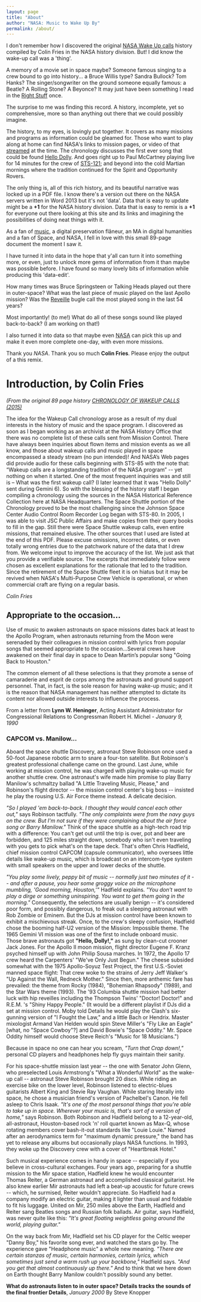 ```yaml
---
layout: page
title: "About"
author: "NASA: Music to Wake Up By"
permalink: /about/
---
```


I don't remember how I discovered the original
[NASA Wake Up calls](https://web.archive.org/web/20170724074739/https://history.nasa.gov/wakeup%20calls.pdf)
history compiled by Colin Fries in the NASA history division. But! I did know
the wake-up call was a 'thing'.

A memory of a movie set in space maybe? Someone famous singing to a crew bound
to go into history... a Bruce Willis type? Sandra Bullock? Tom Hanks?
The singer/songwriter on the ground someone equally famous: a Beatle? A Rolling
Stone? A Beyonce? It may just have been something I read in the
[Right Stuff](https://en.wikipedia.org/wiki/The_Right_Stuff_(book)) once.

The surprise to me was finding this record. A history, incomplete, yet so
comprehensive, more so than anything out there that we could possibly imagine.

The history, to my eyes, is lovingly put together. It covers as many missions
and programs as information could be gleamed for. Those who want to play along
at home can find NASA's links to mission pages, or video of that
[streamed](https://www.youtube.com/watch?v=zfGLEjsWZd0) at the time. The
chronology discusses the first ever song that could be found
[Hello Dolly](https://www.youtube.com/watch?v=l7N2wssse14). And goes right up
to Paul McCartney playing live for 14 minutes for the crew of
[STS-121](https://en.wikipedia.org/wiki/STS-121); and beyond into the cold
Martian mornings where the tradition continued for the Spirit and Opportunity
Rovers.

The only thing is, all of this rich history, and its beautiful narrative was
locked up in a PDF file. I know there's a version out there on the
NASA servers written in Word 2013 but it's not 'data'. Data that is easy to
update might be a **+1** for the NASA history division. Data that is easy to
remix is a **+1** for everyone out there looking at this site and its
links and imagining the possibilities of doing neat things with it.

As a fan of [music](https://open.spotify.com/user/goatslayer), a digital
preservation flâneur, an MA in digital humanities and a fan of Space, and NASA,
I fell in love with this small 89-page document the moment I saw it.

I have turned it into data in the hope that y'all can turn it into something
more, or even, just to unlock more gems of information from it than maybe
was possible before. I have found so many lovely bits of information while
producing this 'data-edit'.

How many times was Bruce Springsteen or Talking Heads played out there in
outer-space? What was the last piece of music played on the last Apollo
mission? Was the [Reveille](https://www.youtube.com/watch?v=_peXjzFQ2_c) bugle
call the most played song in the last 54 years?

Most importantly! (to me!) What do all of these songs sound like played
back-to-back? (I am working on that!)

I also turned it into data so that maybe even [NASA](https://github.com/nasa)
can pick this up and make it even more complete one-day, with even more
missions.

Thank you *NASA*. Thank you so much **Colin Fries**. Please enjoy the output of
a this remix.

# Introduction, by Colin Fries

*(From the original 89 page history [CHRONOLOGY OF WAKEUP CALLS (2015)](https://web.archive.org/web/20170717230205/https://history.nasa.gov/wakeup%20calls.pdf)*

The idea for the Wakeup Call chronology arose as a result of my dual interests
in the history of music and the space program.
I discovered as soon as I began working as an archivist at the NASA History
Office that there was no complete list of these calls sent from Mission
Control.
There have always been inquiries about flown items and mission events as we all
know, and those about wakeup calls and music played in space encompassed a
steady stream (no pun intended)!
And NASA’s Web pages did provide audio for these calls beginning with STS-85
with the note that: “Wakeup calls are a longstanding tradition of the NASA
program” -- yet nothing on when it started.
One of the most frequent inquiries was and still is – What was the first wakeup
call?
(I later learned that it was "Hello Dolly" sent during Gemini 6).
So with the blessing of the history staff I began compiling a chronology using
the sources in the NASA Historical Reference Collection here at NASA
Headquarters.
The Space Shuttle portion of the Chronology proved to be the most challenging
since the Johnson Space Center Audio Control Room Recorder Log began with
STS-80.
In 2005, I was able to visit JSC Public Affairs and make copies from their
query books to fill in the gap.
Still there were Space Shuttle wakeup calls, even entire missions, that
remained elusive.
The other sources that I used are listed at the end of this PDF.
Please excuse omissions, incorrect dates, or even totally wrong entries due to
the patchwork nature of the data that I drew from.
We welcome input to improve the accuracy of the list.
We just ask that you provide a verifiable source.
The excerpts that immediately follow were chosen as excellent explanations for
the rationale that led to the tradition.
Since the retirement of the Space Shuttle fleet it is on hiatus but it may be
revived when NASA's Multi-Purpose Crew Vehicle is operational, or when
commercial craft are flying on a regular basis.

*Colin Fries*

## Appropriate to the occasion...

Use of music to awaken astronauts on space missions dates back at least to
the Apollo Program, when astronauts returning from the Moon were serenaded by
their colleagues in mission control with lyrics from popular songs that seemed
appropriate to the occasion...Several crews have awakened on their final day in
space to Dean Martin’s popular song "Going Back to Houston."

The common element of all these selections is that they promote a sense of
camaraderie and esprit de corps among the astronauts and ground support
personnel. That, in fact, is the sole reason for having wake-up music; and it
is the reason that NASA management has neither attempted to dictate its content
nor allowed outside interests to influence the process.

From a letter from **Lynn W. Heninger**, Acting Assistant Administrator for
Congressional Relations to Congressman Robert H. Michel - *January 9, 1990*

### CAPCOM vs. Manilow...

Aboard the space shuttle Discovery, astronaut Steve Robinson once used a
50-foot Japanese robotic arm to snare a four-ton satellite. But Robinson's
greatest professional challenge came on the ground. Last June, while working at
mission control, he was charged with playing wake-up music for another shuttle
crew. One astronaut's wife made him promise to play Barry Manilow's schmaltzy
ballad "A Little Traveling Music, Please," and Robinson's flight director --
the mission control center's big boss -- insisted he play the rousing U.S. Air
Force theme instead. A delicate decision.

*"So I played 'em back-to-back. I thought they would cancel each other out,"*
says Robinson tactfully. *"The only complaints were from the navy guys on the
crew. But I'm not sure if they were complaining about the air force song or
Barry Manilow."* Think of the space shuttle as a high-tech road trip with a
difference: You can't get out until the trip is over, pot and beer are
forbidden, and 125 miles straight down, somebody who isn't even traveling with
you gets to pick what's on the tape deck. That's often Chris Hadfield, chief
mission control CAPCOM (capsule communicator), who oversees little details like
wake-up music, which is broadcast on an intercom-type system with small
speakers on the upper and lower decks of the shuttle.

*"You play some lively, peppy bit of music -- normally just two minutes of it
-- and after a pause, you hear some groggy voice on the microphone mumbling,
'Good morning, Houston,'"* Hadfield explains. *"You don't want to play a dirge
or something uninspiring. You want to get them going in the morning."*
Consequently, the selections are usually benign -- it's considered poor form,
and possibly dangerous, to freak out a sleeping astronaut with Rob Zombie or
Eminem. But the DJs at mission control have been known to exhibit a mischievous
streak. Once, to the crew's sleepy confusion, Hadfield chose the booming
half-U2 version of the Mission: Impossible theme. The 1965 Gemini VI mission
was one of the first to include onboard music. Those brave astronauts got
**"Hello, Dolly!,"** as sung by clean-cut crooner Jack Jones. For the Apollo II
moon mission, flight director Eugene F. Kranz psyched himself up with John
Philip Sousa marches. In 1972, the Apollo 17 crew heard the Carpenters' "We've
Only Just Begun." The cheese subsided somewhat with the 1975 Apollo-Soyuz Test
Project, the first U.S.-Soviet manned space flight: That crew woke to the
strains of Jerry Jeff Walker's "Up Against the Wall, Redneck Mother." Since
then, more anthemic fare has prevailed: the theme from Rocky (1984), "Bohemian
Rhapsody" (1989), and the Star Wars theme (1993). The '93 Columbia shuttle
mission had better luck with hip reveilles including the Thompson Twins'
"Doctor! Doctor!" and R.E.M. 's "Shiny Happy People." (It would be a
different playlist if DJs did a set at mission control. Moby told Details he
would play the Clash's six-gunning version of "I Fought the Law," and a
little Bach or Hendrix. Master mixologist Armand Van Helden would spin Steve
Miller's "Fly Like an Eagle" [what, no "Space Cowboy"?] and David Bowie's
"Space Oddity." Mr. Space Oddity himself would choose Steve Reich's "Music
for 18 Musicians.")

Because in space no one can hear you scream, *"Turn that Crap down!,"* personal
CD players and headphones help fly guys maintain their sanity.

For his space-shuttle mission last year -- the one with Senator John Glenn,
who preselected Louis Armstrong's "What a Wonderful World" as the wake-up
call -- astronaut Steve Robinson brought 20 discs. While riding an exercise
bike on the lower level, Robinson listened to electric-blues guitarists Albert
King and Stevie Ray Vaughan. While staring literally into space, he chose a
musician friend's version of Pachelbel's Canon. He fell asleep to Chris Isaak.
*"It's one of the most personal things that you're able to take up in space.
Wherever your music is, that's sort of a version of home,"* says Robinson. Both
Robinson and Hadfield belong to a 12-year-old, all-astronaut, Houston-based
rock 'n' roll quartet known as Max-Q, whose rotating members cover bash-it-out
standards like "Louie Louie." Named after an aerodynamics term for "maximum
dynamic pressure," the band has yet to release any albums but occasionally
plays NASA functions. In 1993, they woke up the Discovery crew with a cover of
"Heartbreak Hotel."

Such musical experience comes in handy in space -- especially if you believe in
cross-cultural exchanges. Four years ago, preparing for a shuttle mission to
the Mir space station, Hadfield knew he would encounter Thomas Reiter, a German
astronaut and accomplished classical guitarist. He also knew earlier Mir
astronauts had left a beat-up acoustic for future crews -- which, he surmised,
Reiter wouldn't appreciate. So Hadfield had a company modify an electric
guitar, making it lighter than usual and foldable to fit his luggage. United on
Mir, 250 miles above the Earth, Hadfield and Reiter sang Beatles songs and
Russian folk ballads. Air guitar, says Hadfield, was never quite like this:
*"It's great floating weightless going around the world, playing guitar."*

On the way back from Mir, Hadfield set his CD player for the Celtic weeper
"Danny Boy," his favorite song ever, and watched the stars go by. The
experience gave "Headphone music" a whole new meaning. *"There are certain
stanzas of music, certain harmonies, certain lyrics, which sometimes just send
a warm rush up your backbone,"* Hadfield says. *"And you get that almost
continuously up there."* And to think that we here down on Earth thought Barry
Manilow couldn't possibly sound any better.

**What do astronauts listen to in outer space? Details tracks the sounds of the
final frontier Details**, *January 2000* By Steve Knopper
